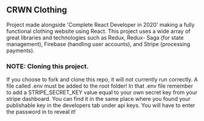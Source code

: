 ## CRWN Clothing

Project made alongside 'Complete React Developer in 2020' making
a fully functional clothing website using React. This project uses a wide array of great libraries and technologies such as Redux, Redux- Saga (for state management), Firebase (handling user accounts), and Stripe (processing payments).

### NOTE: Cloning this project.

If you choose to fork and clone this repo, it will not currently run correctly. A file called .env must be added to the root folder! In that .env file remember to add a STRIPE_SECRET_KEY value equal to your own secret key from your stripe dashboard. You can find it in the same place where you found your publishable key in the developers tab under api keys. You will have to enter the password in to reveal it!
